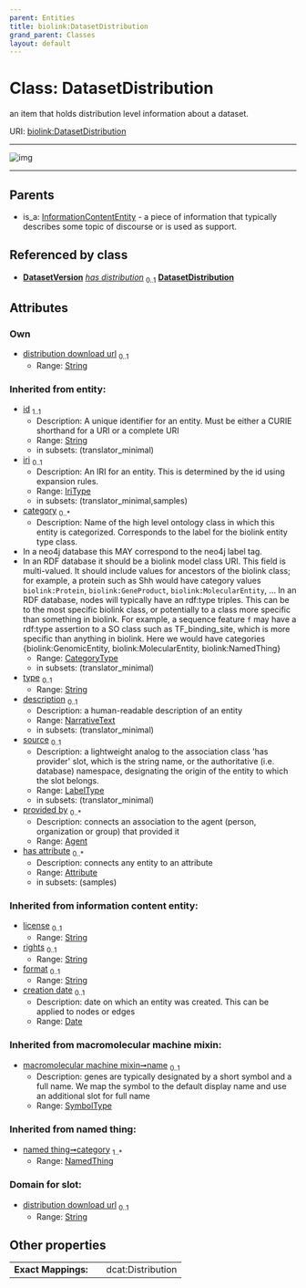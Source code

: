 ```yaml
---
parent: Entities
title: biolink:DatasetDistribution
grand_parent: Classes
layout: default
---
```


# Class: DatasetDistribution


an item that holds distribution level information about a dataset.

URI: [biolink:DatasetDistribution](https://w3id.org/biolink/vocab/DatasetDistribution)


---

![img](https://yuml.me/diagram/nofunky;dir:TB/class/[NamedThing],[InformationContentEntity],[DatasetVersion],[DatasetVersion]-%20has%20distribution%200..1%3E[DatasetDistribution%7Cdistribution_download_url:string%20%3F;license(i):string%20%3F;rights(i):string%20%3F;format(i):string%20%3F;creation_date(i):date%20%3F;id(i):string;iri(i):iri_type%20%3F;type(i):string%20%3F;name(i):label_type%20%3F;description(i):narrative_text%20%3F;source(i):label_type%20%3F],[InformationContentEntity]%5E-[DatasetDistribution],[Attribute],[Agent])

---


## Parents

 *  is_a: [InformationContentEntity](InformationContentEntity.md) - a piece of information that typically describes some topic of discourse or is used as support.

## Referenced by class

 *  **[DatasetVersion](DatasetVersion.md)** *[has distribution](has_distribution.md)*  <sub>0..1</sub>  **[DatasetDistribution](DatasetDistribution.md)**

## Attributes


### Own

 * [distribution download url](distribution_download_url.md)  <sub>0..1</sub>
     * Range: [String](types/String.md)

### Inherited from entity:

 * [id](id.md)  <sub>1..1</sub>
     * Description: A unique identifier for an entity. Must be either a CURIE shorthand for a URI or a complete URI
     * Range: [String](types/String.md)
     * in subsets: (translator_minimal)
 * [iri](iri.md)  <sub>0..1</sub>
     * Description: An IRI for an entity. This is determined by the id using expansion rules.
     * Range: [IriType](types/IriType.md)
     * in subsets: (translator_minimal,samples)
 * [category](category.md)  <sub>0..\*</sub>
     * Description: Name of the high level ontology class in which this entity is categorized. Corresponds to the label for the biolink entity type class.
 * In a neo4j database this MAY correspond to the neo4j label tag.
 * In an RDF database it should be a biolink model class URI.
This field is multi-valued. It should include values for ancestors of the biolink class; for example, a protein such as Shh would have category values `biolink:Protein`, `biolink:GeneProduct`, `biolink:MolecularEntity`, ...
In an RDF database, nodes will typically have an rdf:type triples. This can be to the most specific biolink class, or potentially to a class more specific than something in biolink. For example, a sequence feature `f` may have a rdf:type assertion to a SO class such as TF_binding_site, which is more specific than anything in biolink. Here we would have categories {biolink:GenomicEntity, biolink:MolecularEntity, biolink:NamedThing}
     * Range: [CategoryType](types/CategoryType.md)
     * in subsets: (translator_minimal)
 * [type](type.md)  <sub>0..1</sub>
     * Range: [String](types/String.md)
 * [description](description.md)  <sub>0..1</sub>
     * Description: a human-readable description of an entity
     * Range: [NarrativeText](types/NarrativeText.md)
     * in subsets: (translator_minimal)
 * [source](source.md)  <sub>0..1</sub>
     * Description: a lightweight analog to the association class 'has provider' slot, which is the string name, or the authoritative (i.e. database) namespace, designating the origin of the entity to which the slot belongs.
     * Range: [LabelType](types/LabelType.md)
     * in subsets: (translator_minimal)
 * [provided by](provided_by.md)  <sub>0..\*</sub>
     * Description: connects an association to the agent (person, organization or group) that provided it
     * Range: [Agent](Agent.md)
 * [has attribute](has_attribute.md)  <sub>0..\*</sub>
     * Description: connects any entity to an attribute
     * Range: [Attribute](Attribute.md)
     * in subsets: (samples)

### Inherited from information content entity:

 * [license](license.md)  <sub>0..1</sub>
     * Range: [String](types/String.md)
 * [rights](rights.md)  <sub>0..1</sub>
     * Range: [String](types/String.md)
 * [format](format.md)  <sub>0..1</sub>
     * Range: [String](types/String.md)
 * [creation date](creation_date.md)  <sub>0..1</sub>
     * Description: date on which an entity was created. This can be applied to nodes or edges
     * Range: [Date](types/Date.md)

### Inherited from macromolecular machine mixin:

 * [macromolecular machine mixin➞name](macromolecular_machine_mixin_name.md)  <sub>0..1</sub>
     * Description: genes are typically designated by a short symbol and a full name. We map the symbol to the default display name and use an additional slot for full name
     * Range: [SymbolType](types/SymbolType.md)

### Inherited from named thing:

 * [named thing➞category](named_thing_category.md)  <sub>1..\*</sub>
     * Range: [NamedThing](NamedThing.md)

### Domain for slot:

 * [distribution download url](distribution_download_url.md)  <sub>0..1</sub>
     * Range: [String](types/String.md)

## Other properties

|  |  |  |
| --- | --- | --- |
| **Exact Mappings:** | | dcat:Distribution |

